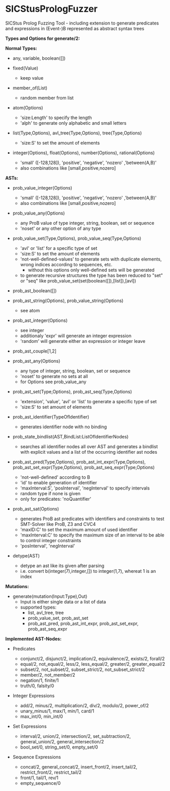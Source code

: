 # SICStusPrologFuzzer
SICStus Prolog Fuzzing Tool - including extension to generate predicates and expressions in (Event-)B represented as abstract syntax trees


__Types and Options for generate/2:__


__Normal Types:__

* any, variable, boolean([])   
* fixed(Value)   
    * keep value   

* member_of(List)   
    * random member from list   

* atom(Options)   
    * 'size:Length' to specify the length   
    * 'alph' to generate only alphabetic and small letters   

* list(Type,Options), avl_tree(Type,Options), tree(Type,Options)   
    * 'size:S' to set the amount of elements   

* integer(Options), float(Options), number(Options), rational(Options)   
    * 'small' ([-128,128]), 'positive', 'negative', 'nozero' ,'between(A,B)'   
    * also combinations like [small,positive,nozero]   


__ASTs:__   

* prob_value_integer(Options)   
    * 'small' ([-128,128]), 'positive', 'negative', 'nozero' ,'between(A,B)'   
    * also combinations like [small,positive,nozero]   

* prob_value_any(Options)   
    * any ProB value of type integer, string, boolean, set or sequence    
    * 'noset' or any other option of any type   

* prob_value_set(Type,Options), prob_value_seq(Type,Options)   
    * 'avl' or 'list' for a specific type of set   
    * 'size:S' to set the amount of elements   
    * 'not-well-defined-values' to generate sets with duplicate elements, wrong indices according to sequences, etc.   
        * without this options only well-defined sets will be generated   
    * to generate recursive structures the type has been reduced to "set" or "seq" like prob_value_set(set(boolean([]),[list]),[avl])    

* prob_ast_boolean([])   

* prob_ast_string(Options), prob_value_string(Options)   
    * see atom   

* prob_ast_integer(Options)   
    * see integer   
	* additionaly 'expr' will generate an integer expression   
	* 'random' will generate either an expression or integer leave   

* prob_ast_couple[1,2]   

* prob_ast_any(Options)   
    * any type of integer, string, boolean, set or sequence   
    * 'noset' to generate no sets at all   
    * for Options see prob_value_any   

* prob_ast_set(Type,Options), prob_ast_seq(Type,Options)   
    * 'extension', 'value', 'avl' or 'list' to generate a specific type of set   
    * 'size:S' to set amount of elements   

* prob_ast_identifier(TypeOfIdentifier)    
	* generates identifier node with no binding   

* prob_state_bindlist(AST,BindList:ListOfIdentifierNodes)   
	* searches all identifier nodes all over AST and generates a bindlist with explicit values and a list of the occurring identifier ast nodes   

* prob_ast_pred(Type,Options), prob_ast_int_expr(Type,Options), prob_ast_set_expr(Type,Options), prob_ast_seq_expr(Type,Options)   
    * 'not-well-defined' according to B   
    * 'id' to enable generation of identifier   
    * 'maxInterval:S', 'posInterval', 'negInterval' to specify intervals   
    * random type if none is given   
    * only for predicates: 'noQuantifier'   

* prob_ast_sat(Options)   
    * generates ProB ast predicates with identifiers and constraints to test SMT-Solver like ProB, Z3 and CVC4   
    * 'maxID:C' to set the maximum amount of used identifier   
    * 'maxInterval:C' to specify the maximum size of an interval to be able to control integer constraints   
    * 'posInterval', 'negInterval'   

* detype(AST)   
    * detype an ast like its given after parsing   
    * i.e. convert b(integer(7),integer,[]) to integer(1,7), whereat 1 is an index   


__Mutations:__   

* generate(mutation(Input:Type),Out)    
	* Input is either single data or a list of data   
	* supported types:   
	     * list, avl_tree, tree   
	     * prob_value_set, prob_ast_set   
	     * prob_ast_pred, prob_ast_int_expr, prob_ast_set_expr, prob_ast_seq_expr   


__Implemented AST-Nodes:__   

* Predicates   
	* conjunct/2, disjunct/2, implication/2, equivalence/2, exists/2, forall/2   
	* equal/2, not_equal/2, less/2, less_equal/2, greater/2, greater_equal/2   
	* subset/2, not_subset/2, subset_strict/2, not_subset_strict/2   
	* member/2, not_member/2   
	* negation/1, finite/1    
	* truth/0, falsity/0   

* Integer Expressions   
	* add/2, minus/2, multiplication/2, div/2, modulo/2, power_of/2   
	* unary_minus/1, max/1, min/1, card/1   
	* max_int/0, min_int/0   

* Set Expressions   
	* interval/2, union/2, intersection/2, set_subtraction/2, general_union/2, general_intersection/2   
	* bool_set/0, string_set/0, empty_set/0   

* Sequence Expressions   
	* concat/2, general_concat/2, insert_front/2, insert_tail/2, restrict_front/2, restrict_tail/2   
	* front/1, tail/1, rev/1   
	* empty_sequence/0   
